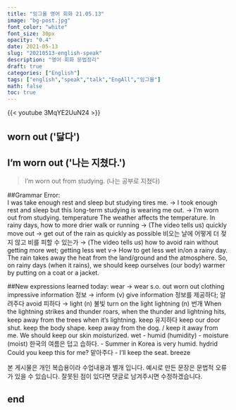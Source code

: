 ```yaml
---
title: "잉그올 영어 회화 21.05.13"
image: "bg-post.jpg"
font_color: "white"
font_size: 30px
opacity: "0.4"
date: 2021-05-13
slug: "20210513-english-speak"
description: "영어 회화 문법정리"
draft: true
categories: ["English"]
tags: ["english","speak","talk","EngAll","잉그올"]
math: false
toc: true
---
```


{{< youtube 3MqYE2UuN24 >}}

## worn out ('닳다')

## I’m worn out ('나는 지쳤다.')
> I’m worn out from studying. (나는 공부로 지쳤다)


##Grammar Error:  
I was take enough rest and sleep but studying tires me.
→ I took enough rest and sleep but this long-term studying is wearing me out.
→ I’m worn out from studying.
temperature
The weather affects the temperature. 
In rainy days, how to more drier walk or running → (The video tells us) quickly move out
→  get out of the rain as quickly as possible
비오는 날에 어떻게 더 젖지 않고 비를 피할 수 있는가 → (The video tells us) how to avoid rain without getting more wet; getting less wet v→ How to get less wet in/on a rainy day.
The rain takes away the heat from the land/ground and the atmosphere. 
So, on rainy days (when it rains), we should keep ourselves (our body) warmer by putting on a coat or a jacket. 

##New expressions learned today: 
wear → wear s.o. out 
worn out clothing
impressive
information 정보 → inform (v) give information 정보를 제공하다; 알려주다
avoid 피하다 → 
light (n) 불빛
turn on the light
lightning (n) 번개 
When the lightning strikes and thunder roars, 
when the thunder and lightning hits,
keep away from the trees when it’s lightning.
keep 유지하다  keep our door shut. keep the body shape.
keep away from the dog. / keep it away from me. 
We should keep our skin moisturized.
wet - humid (humidity) -  moisture (moist)
한국의 여름은 덥고 습하다. - Summer in Korea is very humid.
hydrid 
Could you keep this for me? 맡아주다 - I’ll keep the seat. 
breeze




본 게시물은 개인 복습용이라 수업내용과 별개 입니다.
예시로 만든 문장은 문법적 오류가 있을 수 있습니다. 
잘못된 점이 있다면 댓글로 남겨주시면 수정하겠습니다. 


## end